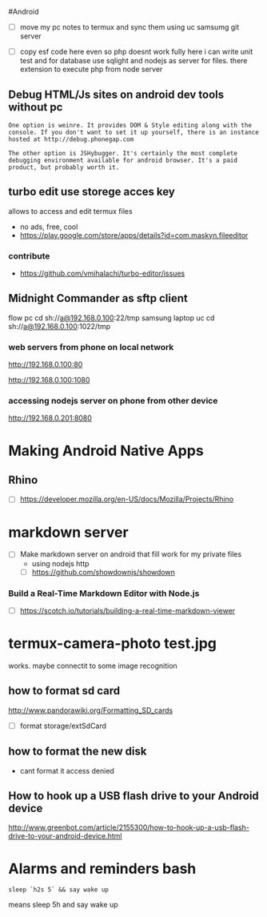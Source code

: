 #Android

- [ ] move my pc notes to termux and sync them using uc samsumg git server
- [ ] copy esf code here even so php doesnt work fully here i can write unit test and for database use sqlight and nodejs as server for files. there extension to execute php from node server



## Debug HTML/Js sites on android dev tools without pc
```
One option is weinre. It provides DOM & Style editing along with the console. If you don't want to set it up yourself, there is an instance hosted at http://debug.phonegap.com

The other option is JSHybugger. It's certainly the most complete debugging environment available for android browser. It's a paid product, but probably worth it.
```
## turbo edit use storege acces key
allows to access and edit termux files
- no ads, free, cool
- https://play.google.com/store/apps/details?id=com.maskyn.fileeditor

### contribute
- https://github.com/vmihalachi/turbo-editor/issues


## Midnight Commander as sftp client
flow pc
cd sh://a@192.168.0.100:22/tmp
samsung laptop uc
cd sh://a@192.168.0.100:1022/tmp

### web servers from phone on local network
http://192.168.0.100:80

http://192.168.0.100:1080

### accessing nodejs server on phone from other device
http://192.168.0.201:8080

# Making Android Native Apps
## Rhino
- [ ] https://developer.mozilla.org/en-US/docs/Mozilla/Projects/Rhino

# markdown server
- [ ] Make markdown server on android that fill work for my private files
  - using nodejs http
  - [ ] https://github.com/showdownjs/showdown
  
### Build a Real-Time Markdown Editor with Node.js
- [ ] https://scotch.io/tutorials/building-a-real-time-markdown-viewer
  
# termux-camera-photo test.jpg
works. maybe connectit to some image recognition

## how to format sd card
http://www.pandorawiki.org/Formatting_SD_cards

- [ ] format storage/extSdCard

## how to format the new disk
- cant format it access denied


## How to hook up a USB flash drive to your Android device
http://www.greenbot.com/article/2155300/how-to-hook-up-a-usb-flash-drive-to-your-android-device.html

# Alarms and reminders bash
```
sleep `h2s 5` && say wake up
```
means sleep 5h and say wake up
